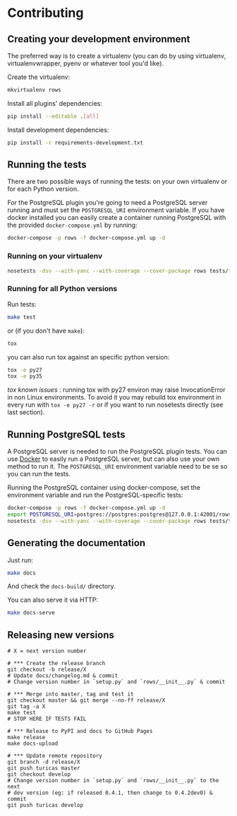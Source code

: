 # Contributing

## Creating your development environment

The preferred way is to create a virtualenv (you can do by using virtualenv,
virtualenvwrapper, pyenv or whatever tool you'd like).

Create the virtualenv:

```bash
mkvirtualenv rows
```

Install all plugins' dependencies:

```bash
pip install --editable .[all]
```

Install development dependencies:

```bash
pip install -r requirements-development.txt
```

## Running the tests

There are two possible ways of running the tests: on your own virtualenv or for
each Python version.

For the PostgreSQL plugin you're going to need a PostgreSQL server running and
must set the `POSTGRESQL_URI` environment variable. If you have docker
installed you can easily create a container running PostgreSQL with the
provided `docker-compose.yml` by running:

```bash
docker-compose -p rows -f docker-compose.yml up -d
```

### Running on your virtualenv

```bash
nosetests -dsv --with-yanc --with-coverage --cover-package rows tests/*.py
```

### Running for all Python versions

Run tests:

```bash
make test
```

or (if you don't have `make`):

```bash
tox
```

you can also run tox against an specific python version:

```bash
tox -e py27
tox -e py35
```

*tox known issues* : running tox with py27 environ may raise InvocationError in
non Linux environments. To avoid it you may rebuild tox environment in every
run with `tox -e py27 -r` or if you want to run nosetests directly (see last
section).

## Running PostgreSQL tests

A PostgreSQL server is needed to run the PostgreSQL plugin tests. You can use
[Docker](https://docker.io/) to easily run a PostgreSQL server, but can also
use your own method to run it. The `POSTGRESQL_URI` environment variable need
to be se so you can run the tests.

Running the PostgreSQL container using docker-compose, set the environment
variable and run the PostgreSQL-specific tests:

```bash
docker-compose -p rows -f docker-compose.yml up -d
export POSTGRESQL_URI=postgres://postgres:postgres@127.0.0.1:42001/rows
nosetests -dsv --with-yanc --with-coverage --cover-package rows tests/tests_plugin_postgresql.py
```


## Generating the documentation

Just run:

```bash
make docs
```

And check the `docs-build/` directory.

You can also serve it via HTTP:

```bash
make docs-serve
```


## Releasing new versions

```
# X = next version number

# *** Create the release branch
git checkout -b release/X
# Update docs/changelog.md & commit
# Change version number in `setup.py` and `rows/__init__.py` & commit

# *** Merge into master, tag and test it
git checkout master && git merge --no-ff release/X
git tag -a X
make test
# STOP HERE IF TESTS FAIL

# *** Release to PyPI and docs to GitHub Pages
make release
make docs-upload

# *** Update remote repository
git branch -d release/X
git push turicas master
git checkout develop
# Change version number in `setup.py` and `rows/__init__.py` to the next
# dev version (eg: if released 0.4.1, then change to 0.4.2dev0) & commit
git push turicas develop
```
